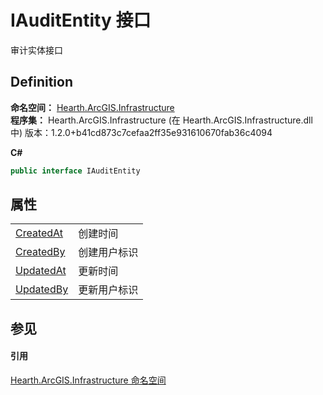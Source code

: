 # IAuditEntity 接口


审计实体接口



## Definition
**命名空间：** <a href="N_Hearth_ArcGIS_Infrastructure">Hearth.ArcGIS.Infrastructure</a>  
**程序集：** Hearth.ArcGIS.Infrastructure (在 Hearth.ArcGIS.Infrastructure.dll 中) 版本：1.2.0+b41cd873c7cefaa2ff35e931610670fab36c4094

**C#**
``` C#
public interface IAuditEntity
```



## 属性
<table>
<tr>
<td><a href="P_Hearth_ArcGIS_Infrastructure_IAuditEntity_CreatedAt">CreatedAt</a></td>
<td>创建时间</td></tr>
<tr>
<td><a href="P_Hearth_ArcGIS_Infrastructure_IAuditEntity_CreatedBy">CreatedBy</a></td>
<td>创建用户标识</td></tr>
<tr>
<td><a href="P_Hearth_ArcGIS_Infrastructure_IAuditEntity_UpdatedAt">UpdatedAt</a></td>
<td>更新时间</td></tr>
<tr>
<td><a href="P_Hearth_ArcGIS_Infrastructure_IAuditEntity_UpdatedBy">UpdatedBy</a></td>
<td>更新用户标识</td></tr>
</table>

## 参见


#### 引用
<a href="N_Hearth_ArcGIS_Infrastructure">Hearth.ArcGIS.Infrastructure 命名空间</a>  
